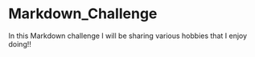 # Markdown_Challenge

In this Markdown challenge I will be sharing various hobbies that I enjoy doing!!


